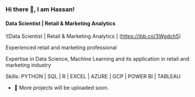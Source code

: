 ### Hi there 👋, I am Hassan!
#### Data Scientist | Retail & Marketing Analytics 
![Data Scientist | Retail & Marketing Analytics ] (https://ibb.co/3Wgdch5)

Experienced retail and marketing professional

Expertise in Data Science, Machine Learning and its application in retail and marketing industry


Skills: PYTHON | SQL | R | EXCEL | AZURE | GCP | POWER BI | TABLEAU

- 🔭  More projects will be uploaded soon.







<!---
hanyhamdani/hanyhamdani is a ✨ special ✨ repository because its `README.md` (this file) appears on your GitHub profile.
You can click the Preview link to take a look at your changes.
--->
